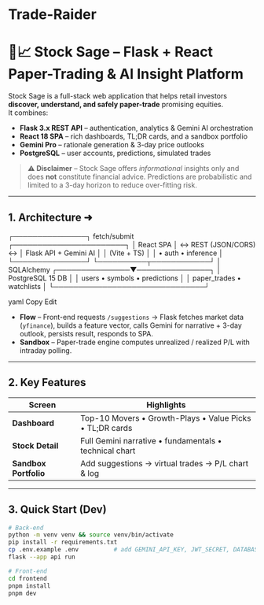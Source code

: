 # Trade-Raider
# 🐍📈 Stock Sage – Flask + React Paper-Trading & AI Insight Platform

Stock Sage is a full-stack web application that helps retail investors **discover, understand, and safely paper-trade** promising equities.  
It combines:

* **Flask 3.x REST API** – authentication, analytics & Gemini AI orchestration  
* **React 18 SPA** – rich dashboards, TL;DR cards, and a sandbox portfolio  
* **Gemini Pro** – rationale generation & 3-day price outlooks  
* **PostgreSQL** – user accounts, predictions, simulated trades  

> **⚠️ Disclaimer** – Stock Sage offers *informational* insights only and does **not** constitute financial advice. Predictions are probabilistic and limited to a 3-day horizon to reduce over-fitting risk.

---

## 1. Architecture ➜

┌───────────────┐ fetch/submit ┌───────────────────────┐ │ React SPA │ ↔ REST (JSON/CORS) ↔ │ Flask API + Gemini AI │ │ (Vite + TS) │ │ • auth • inference │ └───────────────┘ └──────────┬────────────┘ │ SQLAlchemy ┌───────────────▼───────────────┐ │ PostgreSQL 15 DB │ │ users • symbols • predictions │ │ paper_trades • watchlists │ └───────────────────────────────┘

yaml
Copy
Edit

* **Flow** – Front-end requests `/suggestions` → Flask fetches market data (`yfinance`), builds a feature vector, calls Gemini for narrative + 3-day outlook, persists result, responds to SPA.  
* **Sandbox** – Paper-trade engine computes unrealized / realized P/L with intraday polling.

---

## 2. Key Features

| Screen | Highlights |
|--------|------------|
| **Dashboard** | Top-10 Movers • Growth-Plays • Value Picks • TL;DR cards |
| **Stock Detail** | Full Gemini narrative • fundamentals • technical chart |
| **Sandbox Portfolio** | Add suggestions → virtual trades → P/L chart & log |

---

## 3. Quick Start (Dev)

```bash
# Back-end
python -m venv venv && source venv/bin/activate
pip install -r requirements.txt
cp .env.example .env          # add GEMINI_API_KEY, JWT_SECRET, DATABASE_URL
flask --app api run

# Front-end
cd frontend
pnpm install
pnpm dev

